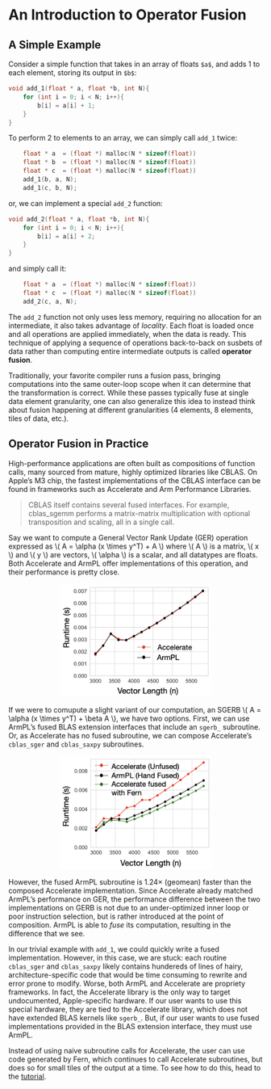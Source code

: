 
# An Introduction to Operator Fusion 

## A Simple Example

Consider a simple function that takes in an array of floats `$a$`, 
and adds 1 to each element, storing its output in `$b$`:

```C++
void add_1(float * a, float *b, int N){
    for (int i = 0; i < N; i++){
        b[i] = a[i] + 1;
    }
}
```

To perform 2 to elements to an array, we can simply call `add_1` twice:

```C++
    float * a  = (float *) malloc(N * sizeof(float)) 
    float * b  = (float *) malloc(N * sizeof(float)) 
    float * c  = (float *) malloc(N * sizeof(float)) 
    add_1(b, a, N);
    add_1(c, b, N);
```

or, we can implement a special  `add_2` function:

```C++
void add_2(float * a, float *b, int N){
    for (int i = 0; i < N; i++){
        b[i] = a[i] + 2;
    }
}
```

and simply call it:

```C++
    float * a  = (float *) malloc(N * sizeof(float)) 
    float * c  = (float *) malloc(N * sizeof(float)) 
    add_2(c, a, N);
```

The `add_2` function not only uses less memory, requiring no allocation for an
intermediate, it also takes advantage of *locality*. Each float is loaded once
and all operations are applied immediately, when the data is ready. This
technique of applying a sequence of operations back-to-back on susbets of data
rather than computing entire intermediate outputs is called **operator fusion**.


Traditionally, your favorite compiler runs a fusion pass, bringing computations
into the same outer-loop scope when it can determine that the transformation is
correct. While these passes typically fuse at single data element granularity,
one can also generalize this idea to instead think about fusion happening at
different granularities (4 elements, 8 elements, tiles of data, etc.).


## Operator Fusion in Practice 

High-performance applications are often built as compositions of function calls,
many sourced from mature, highly optimized libraries like CBLAS.  On Apple’s M3
chip, the fastest implementations of the CBLAS interface can be found in
frameworks such as Accelerate and Arm Performance Libraries.

> CBLAS itself contains several fused interfaces. For example, cblas_sgemm
> performs a matrix-matrix multiplication with optional transposition and
> scaling, all in a single call. 

Say we want to compute a General Vector Rank Update (GER)
operation expressed as \\( A = \alpha (x \times y^T) + A \\) where \\( A \\) is
a matrix, \\( x \\) and  \\( y \\) are vectors, \\( \alpha \\) is a scalar, and
all datatypes are floats. Both Accelerate and ArmPL offer implementations of
this operation, and their performance is pretty close.

<div style="text-align: center;">
  <img src="./images/sger.png" alt="Diagram from PDF" style="width: 300px;" />
</div>

If we were to comupute a slight variant of our computation, an SGERB \\( A = \alpha (x
\times y^T) + \beta A \\), we have two options. First,
we can use ArmPL’s fused BLAS extension interfaces that include an `sgerb_` subroutine. Or, as
Accelerate has no fused subroutine, we can compose Accelerate’s `cblas_sger` and `cblas_saxpy`
subroutines. 

<div style="text-align: center;">
  <img src="./images/sgerb.png" alt="Diagram from PDF" style="width: 300px;" />
</div>


However, the fused ArmPL subroutine is 1.24× (geomean) faster than the composed
Accelerate implementation. Since Accelerate already matched ArmPL’s performance
on GER, the performance difference between the two implementations on GERB is
not due to an under-optimized inner loop or poor instruction selection, but is
rather introduced at the point of composition. ArmPL is able to *fuse* its
computation, resulting in the difference that we see. 

In our trivial example with `add_1`, we could quickly write a fused
implementation. However, in this case, we are stuck: each routine `cblas_sger`
and `cblas_saxpy` likely contains hundereds of lines of hairy,
architecture-specific code that would be time consuming to rewrite and error prone
to modify. Worse, both ArmPL and Accelerate are propriety frameworks. In fact, the
Accelerate library is the only way to target undocumented, Apple-specific
hardware. If our user wants to use this special hardware, they are tied to the
Accelerate library, which does not have extended BLAS kernels like
`sgerb_`. But, if our user wants to use fused implementations provided in
the BLAS extension interface, they must use ArmPL.

Instead of using naive subroutine calls for Accelerate, the user can use code
generated by Fern, which continues to call Accelerate subroutines, but does so
for small tiles of the output at a time. To see how to do this, head to the
[tutorial](./tutorial/overview.md).